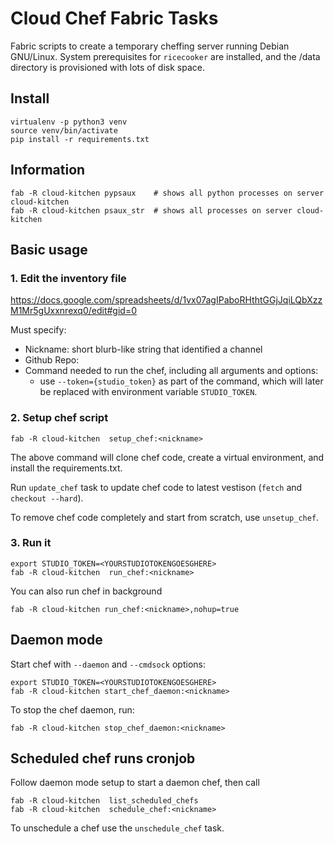 Cloud Chef Fabric Tasks
=======================
Fabric scripts to create a temporary cheffing server running Debian GNU/Linux.
System prerequisites for `ricecooker` are installed, and the /data directory is
provisioned with lots of disk space.



Install
-------

    virtualenv -p python3 venv
    source venv/bin/activate
    pip install -r requirements.txt



Information
------------

    fab -R cloud-kitchen pypsaux    # shows all python processes on server cloud-kitchen
    fab -R cloud-kitchen psaux_str  # shows all processes on server cloud-kitchen



Basic usage
-----------

### 1. Edit the inventory file
https://docs.google.com/spreadsheets/d/1vx07agIPaboRHthtGGjJqiLQbXzzM1Mr5gUxxnrexq0/edit#gid=0

Must specify:
  - Nickname: short blurb-like string that identified a channel
  - Github Repo: 
  - Command needed to run the chef, including all arguments and options:
     - use `--token={studio_token}` as part of the command, which will later be
       replaced with environment variable `STUDIO_TOKEN`.


### 2. Setup chef script

    fab -R cloud-kitchen  setup_chef:<nickname>

The above command will clone chef code, create a virtual environment, and install
the requirements.txt.

Run `update_chef` task to update chef code to latest vestison (`fetch` and `checkout --hard`).

To remove chef code completely and start from scratch, use `unsetup_chef`.


### 3. Run it

    export STUDIO_TOKEN=<YOURSTUDIOTOKENGOESGHERE>
    fab -R cloud-kitchen  run_chef:<nickname>

You can also run chef in background

    fab -R cloud-kitchen run_chef:<nickname>,nohup=true



Daemon mode
-----------
Start chef with `--daemon` and `--cmdsock` options:

    export STUDIO_TOKEN=<YOURSTUDIOTOKENGOESGHERE>
    fab -R cloud-kitchen start_chef_daemon:<nickname>

To stop the chef daemon, run:

    fab -R cloud-kitchen stop_chef_daemon:<nickname>



Scheduled chef runs cronjob
---------------------------
Follow daemon mode setup to start a daemon chef, then call

    fab -R cloud-kitchen  list_scheduled_chefs
    fab -R cloud-kitchen  schedule_chef:<nickname>

To unschedule a chef use the `unschedule_chef` task.


